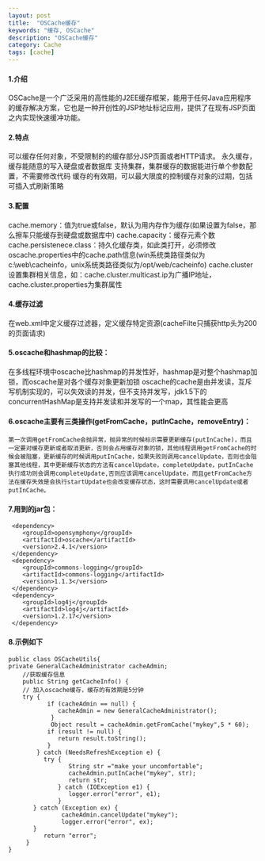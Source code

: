 ```yaml
---
layout: post
title:  "OSCache缓存"
keywords: "缓存, OSCache"
description: "OSCache缓存"
category: Cache
tags: [cache]
---
```

#### 1.介绍
  OSCache是一个广泛采用的高性能的J2EE缓存框架，能用于任何Java应用程序的缓存解决方案，它也是一种开创性的JSP地址标记应用，提供了在现有JSP页面之内实现快速缓冲功能。
#### 2.特点
   可以缓存任何对象，不受限制的的缓存部分JSP页面或者HTTP请求。
   永久缓存，缓存能随意的写入硬盘或者数据库
   支持集群，集群缓存的数据能进行单个参数配置，不需要修改代码
   缓存的有效期，可以最大限度的控制缓存对象的过期，包括可插入式刷新策略
#### 3.配置
  cache.memory：值为true或false，默认为用内存作为缓存(如果设置为false，那么擦车只能缓存到硬盘或数据库中)
   cache.capacity：缓存元素个数
   cache.persistenece.class：持久化缓存类，如此类打开，必须修改oscache.properties中的cache.path信息(win系统类路径类似为c:\\web\\cacheinfo，unix系统类路径类似为/opt/web/cacheinfo)
   cache.cluster 设置集群相关信息，如：cache.cluster.multicast.ip为广播IP地址，cache.cluster.properties为集群属性
#### 4.缓存过滤
  在web.xml中定义缓存过滤器，定义缓存特定资源(cacheFilte只捕获http头为200的页面请求)
#### 5.oscache和hashmap的比较：
   在多线程环境中oscache比hashmap的并发性好，hashmap是对整个hashmap加锁，而oscache是对各个缓存对象更新加锁
  oscache的cache是由并发读，互斥写机制实现的，可以失效读的并发，但不支持并发写，jdk1.5下的concurrentHashMap是支持并发读和并发写的一个map，其性能会更高
#### 6.oscache主要有三类操作(getFromCache，putInCache，removeEntry)：
    第一次调用getFromCache会抛异常，抛异常的时候标示需要更新缓存(putInCache)，而且一定要对缓存更新或者取消更新，否则会占用缓存对象的锁，其他线程调用getFromCache的时候会被阻塞，更新缓存的时候调用putInCache，如果失败则调用cancelUpdate，否则也会阻塞其他线程，其中更新缓存状态的方法有cancelUpdate，completeUpdate，putInCache执行成功则会调用completeUpdate,否则应该调用cancelUpdate，而且getFromCache方法在缓存失效是会执行startUpdate也会改变缓存状态，这时需要调用cancelUpdate或者putInCache。
#### 7.用到的jar包：
```
 <dependency>
    <groupId>opensymphony</groupId>
    <artifactId>oscache</artifactId>
    <version>2.4.1</version>
 </dependency>
 <dependency>
    <groupId>commons-logging</groupId>
    <artifactId>commons-logging</artifactId>
    <version>1.1.3</version>
 </dependency>
 <dependency>
    <groupId>log4j</groupId>
    <artifactId>log4j</artifactId>
    <version>1.2.17</version>
 </dependency>
```
#### 8.示例如下
```
public class OSCacheUtils{
private GeneralCacheAdministrator cacheAdmin;
    //获取缓存信息
    public String getCacheInfo() {
    // 加入oscache缓存，缓存的有效期是5分钟
    try {
           if (cacheAdmin == null) {
              cacheAdmin = new GeneralCacheAdministrator();
            }
            Object result = cacheAdmin.getFromCache("mykey",5 * 60);
           if (result != null) {
              return result.toString();
           }
        } catch (NeedsRefreshException e) {
          try {
                 String str ="make your uncomfortable";
                 cacheAdmin.putInCache("mykey", str);
                 return str;
              } catch (IOException e1) {
                 logger.error("error", e1);
              }
       } catch (Exception ex) {
               cacheAdmin.cancelUpdate("mykey");
               logger.error("error", ex);
       }
          return "error";
     }
}
```